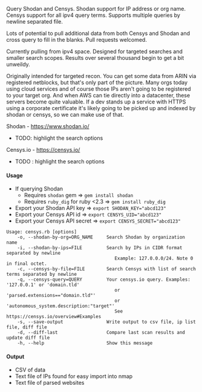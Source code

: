 Query Shodan and Censys. Shodan support for IP address or org name. Censys support for all ipv4 query terms. Supports multiple queries by newline separated file.

Lots of potential to pull additional data from both Censys and Shodan and cross query to fill in the blanks. Pull requests welcomed.

Currently pulling from ipv4 space. Designed for targeted searches and smaller search scopes. Results over several thousand begin to get a bit unweildy.

Originally intended for targeted recon. You can get some data from ARIN via registered netblocks, but that's only part of the picture.
Many orgs today using cloud services and of course those IPs aren't going to be registered to your target org. And when AWS can tie
directly into a datacenter, these servers become quite valuable. If a dev stands up a service with HTTPS using a corporate certificate
it's likely going to be picked up and indexed by shodan or censys, so we can make use of that.

Shodan - https://www.shodan.io/
  * TODO: highlight the search options

Censys.io - https://censys.io/
  * TODO : highlight the search options

#### Usage

* If querying Shodan
  * Requires `shodan` gem               => `gem install shodan`
  * Requires `ruby_dig` for ruby <2.3   => `gem install ruby_dig`
* Export your Shodan API key            => `export SHODAN_KEY="abcd123"`
* Export your Censys API id             => `export CENSYS_UID="abcd123"`
* Export your Censys API secret         => `export CENSYS_SECRET="abcd123"`

```
Usage: censys.rb [options]
    -o, --shodan-by-org=ORG_NAME     Search Shodan by organization name
    -i, --shodan-by-ips=FILE         Search by IPs in CIDR format separated by newline
                                        Example: 127.0.0.0/24. Note 0 in final octet.
    -c, --censys-by-file=FILE        Search Censys with list of search terms separated by newline
    -q, --censys-query=QUERY         Your censys.io query. Examples: '127.0.0.1' or 'domain.tld'
                                        or 'parsed.extensions=="domain.tld"'
                                        or 'autonomous_system.description:"target"'
                                        See https://censys.io/overview#Examples
    -s, --save-output                Write output to csv file, ip list file, diff file
    -d, --diff-last                  Compare last scan results and update diff file
    -h, --help                       Show this message
```

#### Output
* CSV of data
* Text file of IPs found for easy import into nmap
* Text file of parsed websites 

